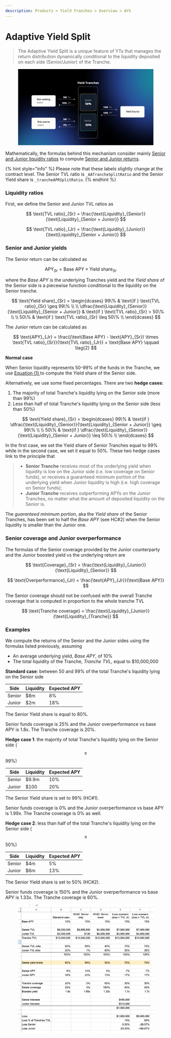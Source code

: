 ```yaml
---
description: Products > Yield Tranches > Overview > AYS
---
```


# Adaptive Yield Split

> The Adaptive Yield Split is a unique feature of YTs that manages the return distribution dynamically conditional to the liquidity deposited on each side (Senior/Junior) of the Tranche.

<figure><img src="../../.gitbook/assets/AYS.gif" alt=""><figcaption></figcaption></figure>

Mathematically, the formulas behind this mechanism consider mainly [Senior and Junior liquidity ratios](adaptive-yield-split.md#liquidity-ratios) to compute [Senior and Junior returns](adaptive-yield-split.md#senior-and-junior-yields).

{% hint style="info" %}
Please note that these labels slightly change at the contract level. The Senior TVL ratio is `_AATrancheSplitRatio` and the Senior Yield share is `_trancheAPRSplitRatio`.
{% endhint %}

### Liquidity ratios

First, we define the Senior and Junior TVL ratios as

$$
\text{TVL ratio}_{Sr} = \frac{\text{Liquidity}_{Senior}}{\text{Liquidity}_{Senior + Junior}}
$$

$$
\text{TVL ratio}_{Jr} = \frac{\text{Liquidity}_{Junior}}{\text{Liquidity}_{Senior + Junior}}
$$

### Senior and Junior yields

The Senior return can be calculated as

$$
\text{APY}_{Sr} = \text{Base APY} \times \text{Yield share}_{Sr} \qquad \tag{1}
$$

where the _Base APY_ is the underlying Tranches yield and the _Yield share_ of the Senior side is a piecewise function conditional to the liquidity on the Senior tranche.&#x20;

$$
\text{Yield share}_{Sr} = 
    \begin{dcases}
        99\% & \text{if } \text{TVL ratio}_{Sr} \geq 99\%  \\
        \\
         \dfrac{\text{Liquidity}_{Senior}}{\text{Liquidity}_{Senior + Junior}} & \text{if } \text{TVL ratio}_{Sr} > 50\%  \\
        \\
        50\% & \text{if } \text{TVL ratio}_{Sr} \leq 50\%  \\
    \end{dcases}
$$

The Junior return can be calculated as

$$
\text{APY}_{Jr} = \frac{(\text{Base APY} - \text{APY}_{Sr}) \times \text{TVL ratio}_{Sr}}{\text{TVL ratio}_{Jr}} + \text{Base APY} \qquad \tag{2}
$$

**Normal case**

When Senior liquidity represents 50-99% of the funds in the Tranche, we use [Equation (1) ](adaptive-yield-split.md#senior-and-junior-yields)to compute the Yield share of the Senior side.

Alternatively, we use some fixed percentages. There are two **hedge cases**:

1. The majority of total Tranche's liquidity lying on the Senior side (more than 99%)
2. Less than half of total Tranche's liquidity lying on the Senior side (less than 50%)

$$
\text{Yield share}_{Sr} = 
    \begin{dcases}
        99\% & \text{if } \dfrac{\text{Liquidity}_{Senior}}{\text{Liquidity}_{Senior + Junior}} \geq 99\%  \\
        \\
        50\% & \text{if } \dfrac{\text{Liquidity}_{Senior}}{\text{Liquidity}_{Senior + Junior}} \leq 50\%  \\
    \end{dcases}
$$

In the first case, we set the Yield share of Senior Tranches equal to 99% while in the second case, we set it equal to 50%. These two hedge cases link to the principle that

> * **Senior Tranche** receives most of the underlying yield when liquidity is low on the Junior side (i.e. low coverage on Senior funds), or receives a guaranteed minimum portion of the underlying yield when Junior liquidity is high (i.e. high coverage on Senior funds);
> * **Junior Tranche** receives outperforming APYs on the Junior Tranches, no matter what the amount of deposited liquidity on the Senior is.

The _guaranteed minimum portion_, aka the _Yield share_ of the Senior Tranches, has been set to half the _Base APY_ (see HC#2) when the Senior liquidity is smaller than the Junior one.

### Senior coverage and Junior overperformance

The formulas of the Senior coverage provided by the Junior counterparty and the Junior boosted yield vs the underlying return are

$$
\text{Coverage}_{Sr} = \frac{\text{Liquidity}_{Junior}}{\text{Liquidity}_{Senior}}
$$

$$
\text{Overperformance}_{Jr} = \frac{\text{APY}_{Jr}}{\text{Base APY}}
$$

The Senior coverage should not be confused with the overall Tranche coverage that is computed in proportion to the whole tranche TVL

$$
\text{Tranche coverage} = \frac{\text{Liquidity}_{Junior}}{\text{Liquidity}_{Tranche}}
$$

### Examples

We compute the returns of the Senior and the Junior sides using the formulas listed previously, assuming

* An average underlying yield, _Base APY_, of 10%
* The total liquidity of the Tranche, _Tranche TVL_, equal to $10,000,000

**Standard case**: between 50 and 99% of the total Tranche's liquidity lying on the Senior side

| Side   | Liquidity | Expected APY |
| ------ | --------- | ------------ |
| Senior | $8m       |  8%          |
| Junior | $2m       | 18%          |

The Senior Yield share is equal to 80%.&#x20;

Senior funds coverage is 25% and the Junior overperformance vs base APY is 1.8x. The Tranche coverage is 20%.&#x20;

**Hedge case 1**: the majority of total Tranche's liquidity lying on the Senior side ($$\geq$$99%)

| Side   | Liquidity | Expected APY |
| ------ | --------- | ------------ |
| Senior | $9.9m     | 10%          |
| Junior | $100      | 20%          |

The Senior Yield share is set to 99% (HC#1).&#x20;

Senior funds coverage is 0% and the Junior overperformance vs base APY is 1.99x. The Tranche coverage is 0% as well.

**Hedge case 2**: less than half of the total Tranche's liquidity lying on the Senior side ($$\leq$$50%)

| Side    | Liquidity | Expected APY |
| ------- | --------- | ------------ |
| Senior  | $4m       |  5%          |
| Junior  | $6m       | 13%          |

The Senior Yield share is set to 50% (HC#2).&#x20;

Senior funds coverage is 150% and the Junior overperformance vs base APY is 1.33x. The Tranche coverage is 60%.

<figure><img src="../../.gitbook/assets/image (97).png" alt=""><figcaption></figcaption></figure>
